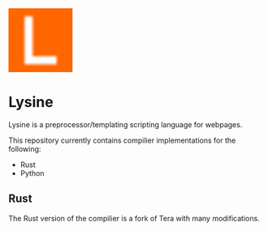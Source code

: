 <img src="lysine_20241108.png" style="width: 25%; image-rendering: crisp-edges;" alt="Lysine"/>

# Lysine
Lysine is a preprocessor/templating scripting language for webpages.

This repository currently contains compilier implementations for the following:
* Rust
* Python

## Rust
The Rust version of the compilier is a fork of Tera with many modifications.